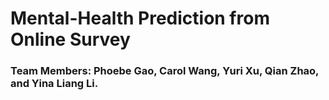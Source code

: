 # Mental-Health Prediction from Online Survey
### Team Members: Phoebe Gao, Carol Wang, Yuri Xu, Qian Zhao, and Yina Liang Li.
